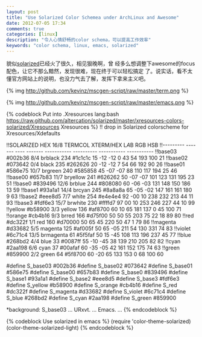 ```yaml
---
layout: post
title: "Use Solarized Color Schemea under ArchLinux and Awesome"
date: 2012-07-05 17:34
comments: true
categories: [linux]
description: "令人心情舒畅的color schema，可以提高工作效率"
keywords: "color schema, linux, emacs, solarized" 
---
```

貌似[solarized](http://www.solarized.com/)已经火了很久，相见狠晚啊，曾
经多么想调整下awesome的focus配色，让它不那么黯然，发现很难，现在终于可以轻松搞定
了。说实话，看不太懂官方网站上的说明，也没力气去了解，发挥下拿来主义吧。

{% img http://github.com/kevinz/mscgen-script/raw/master/term.png  %}

{% img http://github.com/kevinz/mscgen-script/raw/master/emacs.png  %}

{% codeblock Put into .Xresources lang:bash https://raw.github.com/altercation/solarized/master/xresources-colors-solarized/Xresources Xresources %}
!! drop in Solarized colorscheme for Xresources/Xdefaults

!!SOLARIZED HEX     16/8 TERMCOL  XTERM/HEX   L*A*B      RGB         HSB
!!--------- ------- ---- -------  ----------- ---------- ----------- -----------
!!base03    #002b36  8/4 brblack  234 #1c1c1c 15 -12 -12   0  43  54 193 100  21
!!base02    #073642  0/4 black    235 #262626 20 -12 -12   7  54  66 192  90  26
!!base01    #586e75 10/7 brgreen  240 #585858 45 -07 -07  88 110 117 194  25  46
!!base00    #657b83 11/7 bryellow 241 #626262 50 -07 -07 101 123 131 195  23  51
!!base0     #839496 12/6 brblue   244 #808080 60 -06 -03 131 148 150 186  13  59
!!base1     #93a1a1 14/4 brcyan   245 #8a8a8a 65 -05 -02 147 161 161 180   9  63
!!base2     #eee8d5  7/7 white    254 #e4e4e4 92 -00  10 238 232 213  44  11  93
!!base3     #fdf6e3 15/7 brwhite  230 #ffffd7 97  00  10 253 246 227  44  10  99
!!yellow    #b58900  3/3 yellow   136 #af8700 60  10  65 181 137   0  45 100  71
!!orange    #cb4b16  9/3 brred    166 #d75f00 50  50  55 203  75  22  18  89  80
!!red       #dc322f  1/1 red      160 #d70000 50  65  45 220  50  47   1  79  86
!!magenta   #d33682  5/5 magenta  125 #af005f 50  65 -05 211  54 130 331  74  83
!!violet    #6c71c4 13/5 brmagenta 61 #5f5faf 50  15 -45 108 113 196 237  45  77
!!blue      #268bd2  4/4 blue      33 #0087ff 55 -10 -45  38 139 210 205  82  82
!!cyan      #2aa198  6/6 cyan      37 #00afaf 60 -35 -05  42 161 152 175  74  63
!!green     #859900  2/2 green     64 #5f8700 60 -20  65 133 153   0  68 100  60

#define S_base03        #002b36
#define S_base02        #073642
#define S_base01        #586e75
#define S_base00        #657b83
#define S_base0         #839496
#define S_base1         #93a1a1
#define S_base2         #eee8d5
#define S_base3         #fdf6e3
#define S_yellow        #b58900
#define S_orange        #cb4b16
#define S_red           #dc322f
#define S_magenta       #d33682
#define S_violet        #6c71c4
#define S_blue          #268bd2
#define S_cyan          #2aa198
#define S_green         #859900

*background:            S_base03
...
URxvt.
...
Emacs.
...
{% endcodeblock %}

{% codeblock Use solarized in emacs %}
(require 'color-theme-solarized)
(color-theme-solarized-light)
{% endcodeblock %}



